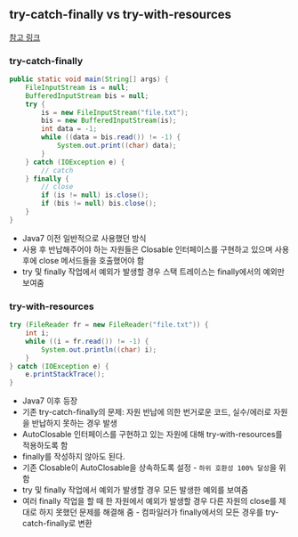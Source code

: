 ## try-catch-finally vs try-with-resources
[참고 링크](https://mangkyu.tistory.com/217)
### try-catch-finally

```java
public static void main(String[] args) {
    FileInputStream is = null;
    BufferedInputStream bis = null;
    try {
        is = new FileInputStream("file.txt");
        bis = new BufferedInputStream(is);
        int data = -1;
        while ((data = bis.read()) != -1) {
            System.out.print((char) data);
        }
    } catch (IOException e) {
        // catch
    } finally {
        // close
        if (is != null) is.close();
        if (bis != null) bis.close();
    }
}
```
* Java7 이전 일반적으로 사용했던 방식
* 사용 후 반납해주어야 하는 자원들은 Closable 인터페이스를 구현하고 있으며 사용 후에 close 메서드들을 호출했어야 함
* try 및 finally 작업에서 예외가 발생할 경우 스택 트레이스는 finally에서의 예외만 보여줌
### try-with-resources
```java
try (FileReader fr = new FileReader("file.txt")) {
    int i;
    while ((i = fr.read()) != -1) {
        System.out.println((char) i);
    }
} catch (IOException e) {
    e.printStackTrace();
}
```
* Java7 이후 등장
* 기존 try-catch-finally의 문제: 자원 반납에 의한 번거로운 코드, 실수/에러로 자원을 반납하지 못하는 경우 발생
* AutoClosable 인터페이스를 구현하고 있는 자원에 대해 try-with-resources를 적용하도록 함
* finally를 작성하지 않아도 된다.
* 기존 Closable이 AutoClosable을 상속하도록 설정 - `하위 호환성 100% 달성`을 위함
* try 및 finally 작업에서 예외가 발생할 경우 모든 발생한 예외를 보여줌
* 여러 finally 작업을 할 때 한 자원에서 예외가 발생할 경우 다른 자원의 close를 제대로 하지 못했던 문제를 해결해 줌 - 컴파일러가 finally에서의 모든 경우를 try-catch-finally로 변환
